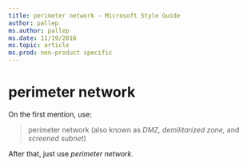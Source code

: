 ```yaml
---
title: perimeter network - Microsoft Style Guide
author: pallep
ms.author: pallep
ms.date: 11/19/2016
ms.topic: article
ms.prod: non-product specific
---
```


# perimeter network

On the first mention, use:

> perimeter network (also known as *DMZ, demilitarized zone,* and *screened subnet*)

After that, just use *perimeter network.*
